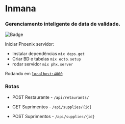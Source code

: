 # Inmana
### Gerenciamento inteligente de data de validade.
![Badge](https://img.shields.io/badge/Elixir-1.11.3%20-green)
  
  
  Iniciar Phoenix servidor:

  * Instalar dependências `mix deps.get`
  * Criar BD e tabelas `mix ecto.setup`
  * rodar servidor `mix phx.server`

Rodando em [`localhost:4000`](http://localhost:4000)

### Rotas
* POST Restaurante - `/api/retaurants/`

*  GET Suprimentos - `/api/supplies/{id}`

*  POST Suprimentos - `/api/supplies/{id}`
